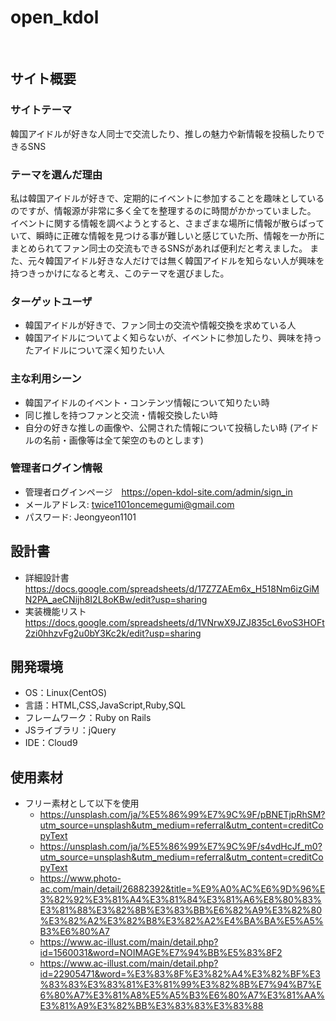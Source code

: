 # open_kdol
​
## サイト概要
### サイトテーマ
<!--何を『目的』とし、どのような『分類』なのかを簡潔に書く-->
韓国アイドルが好きな人同士で交流したり、推しの魅力や新情報を投稿したりできるSNS
### テーマを選んだ理由
<!--なぜこのようなテーマにしたかを説明する-->
私は韓国アイドルが好きで、定期的にイベントに参加することを趣味としているのですが、情報源が非常に多く全てを整理するのに時間がかかっていました。
イベントに関する情報を調べようとすると、さまざまな場所に情報が散らばっていて、瞬時に正確な情報を見つける事が難しいと感じていた所、情報を一か所にまとめられてファン同士の交流もできるSNSがあれば便利だと考えました。
また、元々韓国アイドル好きな人だけでは無く韓国アイドルを知らない人が興味を持つきっかけになると考え、このテーマを選びました。
### ターゲットユーザ
<!--誰に使ってもらうかを具体的に記載する-->
- 韓国アイドルが好きで、ファン同士の交流や情報交換を求めている人
- 韓国アイドルについてよく知らないが、イベントに参加したり、興味を持ったアイドルについて深く知りたい人​
### 主な利用シーン
<!--どのような時に使うのかの状況を記載すること-->
- 韓国アイドルのイベント・コンテンツ情報について知りたい時
- 同じ推しを持つファンと交流・情報交換したい時​
- 自分の好きな推しの画像や、公開された情報について投稿したい時
  (アイドルの名前・画像等は全て架空のものとします)
### 管理者ログイン情報
- 管理者ログインページ　https://open-kdol-site.com/admin/sign_in
- メールアドレス: twice1101oncemegumi@gmail.com
- パスワード: Jeongyeon1101
## 設計書
- 詳細設計書
https://docs.google.com/spreadsheets/d/17Z7ZAEm6x_H518Nm6izGiMN2PA_aeCNijh8I2L8oKBw/edit?usp=sharing
- 実装機能リスト
https://docs.google.com/spreadsheets/d/1VNrwX9JZJ835cL6voS3HOFt2zi0hhzvFg2u0bY3Kc2k/edit?usp=sharing
​
## 開発環境
- OS：Linux(CentOS)
- 言語：HTML,CSS,JavaScript,Ruby,SQL
- フレームワーク：Ruby on Rails
- JSライブラリ：jQuery
- IDE：Cloud9
​
## 使用素材
- フリー素材として以下を使用
  - https://unsplash.com/ja/%E5%86%99%E7%9C%9F/pBNETjpRhSM?utm_source=unsplash&utm_medium=referral&utm_content=creditCopyText
  - https://unsplash.com/ja/%E5%86%99%E7%9C%9F/s4vdHcJf_m0?utm_source=unsplash&utm_medium=referral&utm_content=creditCopyText
  - https://www.photo-ac.com/main/detail/26882392&title=%E9%A0%AC%E6%9D%96%E3%82%92%E3%81%A4%E3%81%84%E3%81%A6%E8%80%83%E3%81%88%E3%82%8B%E3%83%BB%E6%82%A9%E3%82%80%E3%82%A2%E3%82%B8%E3%82%A2%E4%BA%BA%E5%A5%B3%E6%80%A7
  - https://www.ac-illust.com/main/detail.php?id=1560031&word=NOIMAGE%E7%94%BB%E5%83%8F2
  - https://www.ac-illust.com/main/detail.php?id=22905471&word=%E3%83%8F%E3%82%A4%E3%82%BF%E3%83%83%E3%83%81%E3%81%99%E3%82%8B%E7%94%B7%E6%80%A7%E3%81%A8%E5%A5%B3%E6%80%A7%E3%81%AA%E3%81%A9%E3%82%BB%E3%83%83%E3%83%88
